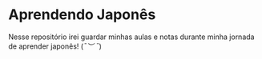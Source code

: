 # Aprendendo Japonês

Nesse repositório irei guardar minhas aulas e notas durante minha jornada de aprender japonês! (*¯︶ ¯*)
